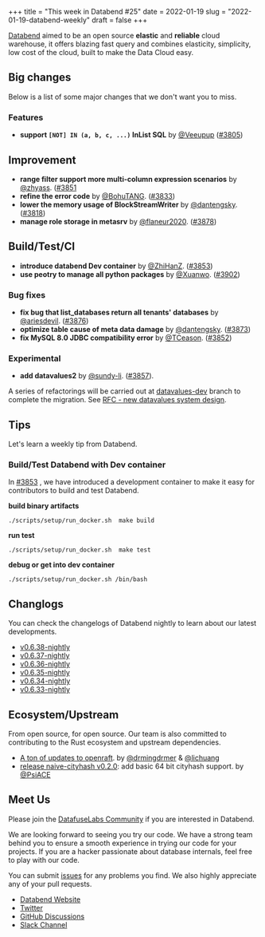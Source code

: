 +++
title = "This week in Databend #25"
date = 2022-01-19
slug = "2022-01-19-databend-weekly"
draft = false
+++

[Databend](https://github.com/datafuselabs/databend) aimed to be an open source **elastic** and **reliable** cloud warehouse, it offers blazing fast query and combines elasticity, simplicity, low cost of the cloud, built to make the Data Cloud easy.

## Big changes

Below is a list of some major changes that we don't want you to miss.

### Features

- **support `[NOT] IN (a, b, c, ...)` InList SQL** by [@Veeupup](https://github.com/Veeupup) ([#3805](https://github.com/datafuselabs/databend/pull/3805))

## Improvement

- **range filter support more multi-column expression scenarios** by [@zhyass](https://github.com/zhyass). ([#3851](https://github.com/datafuselabs/databend/pull/3851)
- **refine the error code** by [@BohuTANG](https://github.com/BohuTANG). ([#3833](https://github.com/datafuselabs/databend/pull/3833))
- **lower the memory usage of BlockStreamWriter** by [@dantengsky](https://github.com/dantengsky). ([#3818](https://github.com/datafuselabs/databend/pull/3818))
- **manage role storage in metasrv** by [@flaneur2020](https://github.com/flaneur2020). ([#3878](https://github.com/datafuselabs/databend/pull/3878))

## Build/Test/CI

- **introduce databend Dev container** by [@ZhiHanZ](https://github.com/ZhiHanZ). ([#3853](https://github.com/datafuselabs/datafuse/pull/3853))
- **use peotry to manage all python packages** by [@Xuanwo](https://github.com/Xuanwo). ([#3902](https://github.com/datafuselabs/datafuse/pull/3902))

### Bug fixes

- **fix bug that list_databases return all tenants' databases** by [@ariesdevil](https://github.com/ariesdevil/). ([#3876](https://github.com/datafuselabs/databend/pull/3876))
- **optimize table cause of meta data damage** by [@dantengsky](https://github.com/dantengsky). ([#3873](https://github.com/datafuselabs/databend/pull/3873))
- **fix MySQL 8.0 JDBC compatibility error** by [@TCeason](https://github.com/TCeason). ([#3852](https://github.com/datafuselabs/databend/pull/3852))

### Experimental

- **add datavalues2** by [@sundy-li](https://github.com/sundy-li). ([#3857](https://github.com/datafuselabs/databend/pull/3857)).

A series of refactorings will be carried out at [datavalues-dev](https://github.com/datafuselabs/databend/tree/datavalues-dev) branch to complete the migration. See [RFC - new datavalues system design](https://databend.rs/dev/rfcs/query/new-datavalues-system).

## Tips

Let's learn a weekly tip from Databend.

### Build/Test Databend with Dev container

In [#3853](https://github.com/datafuselabs/datafuse/pull/3853) , we have introduced a development container to make it easy for contributors to build and test Databend.

**build binary artifacts**

```shell
./scripts/setup/run_docker.sh  make build
```

**run test**

```shell
./scripts/setup/run_docker.sh  make test
```

**debug or get into dev container**

```shell
./scripts/setup/run_docker.sh /bin/bash
```

## Changlogs

You can check the changelogs of Databend nightly to learn about our latest developments.

- [v0.6.38-nightly](https://github.com/datafuselabs/databend/releases/tag/v0.6.38-nightly)
- [v0.6.37-nightly](https://github.com/datafuselabs/databend/releases/tag/v0.6.37-nightly)
- [v0.6.36-nightly](https://github.com/datafuselabs/databend/releases/tag/v0.6.36-nightly)
- [v0.6.35-nightly](https://github.com/datafuselabs/databend/releases/tag/v0.6.35-nightly)
- [v0.6.34-nightly](https://github.com/datafuselabs/databend/releases/tag/v0.6.34-nightly)
- [v0.6.33-nightly](https://github.com/datafuselabs/databend/releases/tag/v0.6.33-nightly)

## Ecosystem/Upstream

From open source, for open source. Our team is also committed to contributing to the Rust ecosystem and upstream dependencies.

- [A ton of updates to openraft](https://github.com/datafuselabs/openraft/pulse#merged-pull-requests). by [@drmingdrmer](https://github.com/drmingdrmer) & [@lichuang](https://github.com/lichuang)
- [release naive-cityhash v0.2.0](https://crates.io/crates/naive-cityhash/0.2.0): add basic 64 bit cityhash support. by [@PsiACE](https://github.com/PsiACE/)

## Meet Us

Please join the [DatafuseLabs Community](https://github.com/datafuselabs/) if you are interested in Databend.

We are looking forward to seeing you try our code. We have a strong team behind you to ensure a smooth experience in trying our code for your projects.
If you are a hacker passionate about database internals, feel free to play with our code.

You can submit [issues](https://github.com/datafuselabs/databend/issues) for any problems you find. We also highly appreciate any of your pull requests.

- [Databend Website](https://databend.rs)
- [Twitter](https://twitter.com/Datafuse_Labs)
- [GitHub Discussions](https://github.com/datafuselabs/databend/discussions)
- [Slack Channel](https://datafusecloud.slack.com/join/shared_invite/zt-nojrc9up-50IRla1Y1h56rqwCTkkDJA)
